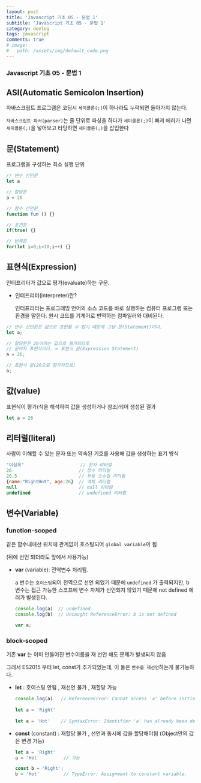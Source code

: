 ```yaml
---
layout: post
title: 'Javascript 기초 05 - 문법 1'
subtitle: 'Javascript 기초 05 - 문법 1'
category: devlog
tags: javascript
comments: true
# image: 
#   path: /assets/img/default_code.png
---
```


### Javascript 기초 05 - 문법 1

## ASI(Automatic Semicolon Insertion)

자바스크립트 프로그램은 코딩시 `세미콜론(;)`이 하나라도 누락되면 돌아가지 않는다.

`자바스크립트 파서(parser)`는 줄 단위로 파싱을 하다가 `세미콜론(;)`이 빠져 에러가 나면 `세미콜론(;)`을 넣어보고 타당하면  `세미콜론(;)`을 삽입한다 

## 문(Statement)

프로그램을 구성하는 최소 실행 단위

```jsx
// 변수 선언문
let a  

// 할당문
a = 26

// 함수 선언문
function fun () {}

// 조건문
if(true) {}

// 반복문
for(let i=0;i<10;i++) {}
```

## 표현식(Expression)

인터프리터가 값으로 평가(evaluate)하는 구문.

- 인터프리터(interpreter)란?

    인터프리터는 프로그래밍 언어의 소스 코드를 바로 실행하는 컴퓨터 프로그램 또는 환경을 말한다. 원시 코드를 기계어로 번역하는 컴파일러와 대비된다.

```jsx
// 변수 선언문은 값으로 표현될 수 없기 때문에 그냥 문(Statement)이다.
let a;

// 할당문은 26이라는 값으로 평가되므로
// 문이자 표현식이다. = 표현식 문(Expression Statement)
a = 26;

// 표현식 문(26으로 평가되므로)
a;
```

## 값(value)

표현식이 평가(식을 해석하여 값을 생성하거나 참조)되어 생성된 결과

```jsx
let a = 26
```

## 리터럴(literal)

사람이 이해할 수 있는 문자 또는 약속된 기호를 사용해 값을 생성하는 표기 방식

```jsx
"이십육"                     // 문자 리터럴
26                         // 정수 리터럴
26.5                       // 부동 소수점 리터럴
{name:"RightHot", age:26}  // 객체 리터럴
null                       // null 리터럴
undefined                  // undefined 리터럴
```

## 변수(Variable)

### **function-scoped**

같은 함수내에선 위치에 관계없이 호스팅되어 `global variable`이 됨

(뒤에 선언 되더라도 앞에서 사용가능)

- **var** (variable): 전역변수 처리됨.

    a 변수는 `호이스팅`되어 전역으로 선언 되었기 때문에 `undefined` 가 출력되지만, b 변수는 접근 가능한 스코프에 변수 자체가 선언되지 않았기 때문에 not defined 에러가 발생된다.

    ```jsx
    console.log(a)  // undefined
    console.log(b)  // Uncaught ReferenceError: b is not defined
    
    var a;
    ```

### **block-scoped**

기존 **var** 는 이미 만들어진 변수이름을 재 선언 해도 문제가 발생되지 않음

그래서 ES2015 부터 let, const가 추가되었는데, 이 둘은 `변수를 재선언`하는게 불가능하다.

- **let** : 호이스팅 안됨 , 재선언 불가 , 재할당 가능

    ```jsx
    console.log(a)   // ReferenceError: Cannot access 'a' before initialization
        
    let a = 'Right'
            
    let a = 'Hot'    // SyntaxError: Identifier 'a' has already been declared
    ```

- **const** (constant) : 재할당 불가 , 선언과 동시에 값을 할당해야됨 (Object안의 값은 변경 가능)

    ```jsx
    let a = 'Right'
    a = 'Hot'         // 가능

    const b = 'Right';
    b = 'Hot'         // TypeError: Assignment to constant variable.
    ```